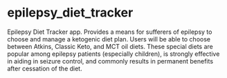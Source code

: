 # epilepsy_diet_tracker
Epilepsy Diet Tracker app. Provides a means for sufferers of epilepsy to choose and manage a ketogenic diet plan. Users will be able to choose between Atkins, Classic Keto, and MCT oil diets. These special diets are popular among epilepsy patients (especially children), is strongly effective in aiding in seizure control, and commonly results in permanent benefits after cessation of the diet.
